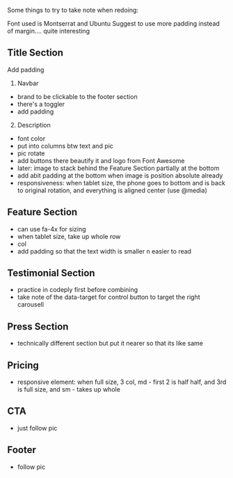 Some things to try to take note when redoing:

Font used is Montserrat and Ubuntu
Suggest to use more padding instead of margin.... quite interesting



## Title Section
Add padding
1. Navbar
- brand to be clickable to the footer section 
- there's a toggler
- add padding

2. Description
- font color 
- put into columns btw text and pic
- pic rotate
- add buttons there beautify it and logo from Font Awesome
- later: image to stack behind the Feature Section partially at the bottom
- add abit padding at the bottom when image is position absolute already
- responsiveness: when tablet size, the phone goes to bottom and is back to original rotation, and everything is aligned center (use @media)

## Feature Section
- can use fa-4x for sizing
- when tablet size, take up whole row
- col
- add padding so that the text width is smaller n easier to read

## Testimonial Section
- practice in codeply first before combining
- take note of the data-target for control button to target the right carousell

## Press Section
- technically different section but put it nearer so that its like same

## Pricing
- responsive element: when full size, 3 col, md - first 2 is half half, and 3rd is full size, and sm - takes up whole


## CTA
- just follow pic

## Footer

- follow pic